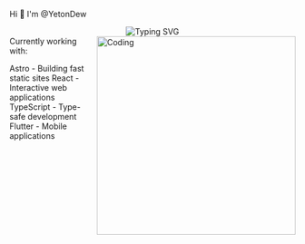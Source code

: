 Hi 👋 I'm @YetonDew
<div align="center">
  <img src="https://readme-typing-svg.herokuapp.com?font=Fira+Code&pause=1000&color=36BCF7&center=true&vCenter=true&width=400&lines=Frontend+Developer;Building+with+Astro+%26+React;From+Colombia+🇨🇴" alt="Typing SVG" />
</div>
<img align="right" alt="Coding" width="350" src="https://media.giphy.com/media/qgQUggAC3Pfv687qPC/giphy.gif">
Currently working with:

Astro - Building fast static sites
React - Interactive web applications
TypeScript - Type-safe development
Flutter - Mobile applications
